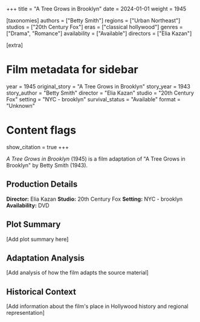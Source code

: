 +++
title = "A Tree Grows in Brooklyn"
date = 2024-01-01
weight = 1945

[taxonomies]
authors = ["Betty Smith"]
regions = ["Urban Northeast"]
studios = ["20th Century Fox"]
eras = ["classical hollywood"]
genres = ["Drama", "Romance"]
availability = ["Available"]
directors = ["Elia Kazan"]

[extra]
# Film metadata for sidebar
year = 1945
original_story = "A Tree Grows in Brooklyn"
story_year = 1943
story_author = "Betty Smith"
director = "Elia Kazan"
studio = "20th Century Fox"
setting = "NYC - brooklyn"
survival_status = "Available"
format = "Unknown"

# Content flags
show_citation = true
+++

*A Tree Grows in Brooklyn* (1945) is a film adaptation of "A Tree Grows in Brooklyn" by Betty Smith (1943).

## Production Details

**Director:** Elia Kazan
**Studio:** 20th Century Fox
**Setting:** NYC - brooklyn
**Availability:** DVD

## Plot Summary

[Add plot summary here]

## Adaptation Analysis

[Add analysis of how the film adapts the source material]

## Historical Context

[Add information about the film's place in Hollywood history and regional representation]


